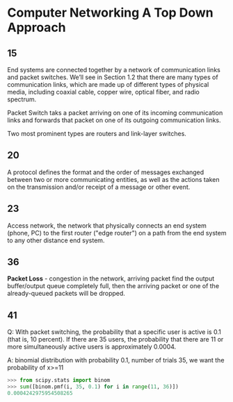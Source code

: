 # Computer Networking A Top Down Approach

## 15

End systems are connected together by a network of communication links and
packet switches. We’ll see in Section 1.2 that there are many types of
communication links, which are made up of different types of physical
media, including coaxial cable, copper wire, optical fiber, and radio
spectrum.

Packet Switch taks a packet arriving on one of its incoming communication links and forwards that packet on one of its outgoing communication links.

Two most prominent types are routers and link-layer switches.

## 20

A protocol defines the format and the order of messages exchanged between two or more communicating entities, as well as the actions taken on the transmission and/or receipt of a message or other event.

## 23

Access network, the network that physically connects an end system (phone, PC) to the first router ("edge router") on a path from the end system to any other distance end system.

## 36

**Packet Loss** - congestion in the network, arriving packet find the output buffer/output queue completely full, then the arriving packet or one of the already-queued packets will be dropped.

## 41

Q: With packet switching, the probability that a specific user is active is 0.1
(that is, 10 percent). If there are 35 users, the probability that there are
11 or more simultaneously active users is approximately 0.0004.

A: binomial distribution with probability 0.1, number of trials 35, we want the probability of x>=11

```python
>>> from scipy.stats import binom
>>> sum([binom.pmf(i, 35, 0.1) for i in range(11, 36)])
0.0004242975954508265
```
